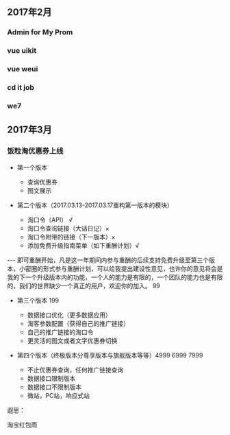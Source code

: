 ## 2017年2月
### Admin for My Prom
### vue uikit
### vue weui
### cd it job
### we7

## 2017年3月
### 饭粒淘优惠券上线

- 第一个版本
    - 查询优惠券
    - 图文展示

- 第二个版本（2017.03.13-2017.03.17重构第一版本的模块）
    - 淘口令（API） √
    - 淘口令查询链接（大话日记）×
    - 淘口令附带的链接（下一版本）×
    - 添加免费升级指南菜单（如下重酬计划）√

--- 即可重酬开始，凡是这一年期间内参与重酬的后续支持免费升级至第三个版本，小密圈的形式参与重酬计划，可以给我提出建设性意见，也许你的意见将会是我的下一个升级版本内的功能，一个人的能力是有限的，一个团队的能力也是有限的，我们的世界缺少一个真正的用户，欢迎你的加入。 99 

- 第三个版本 199
    - 数据接口优化（更多数据应用）
    - 淘客参数配置（获得自己的推广链接）
    - 自己的推广链接的淘口令
    - 更灵活的图文或者文字优惠券切换

- 第四个版本（终极版本分尊享版本与旗舰版本等等）4999 6999 7999
    - 不止优惠券查询，任何推广链接查询
    - 数据接口限制版本
    - 数据接口不限制版本
    - 微站，PC站，响应式站


遐思：

淘宝红包雨
